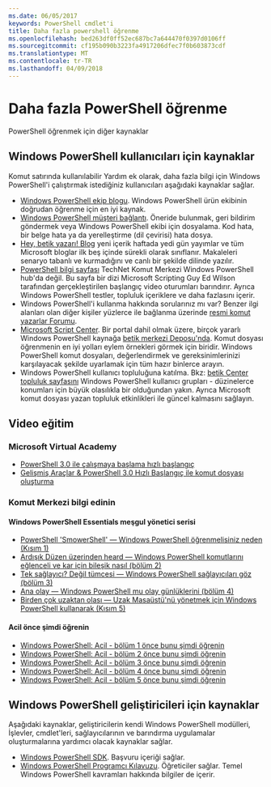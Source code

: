 ```yaml
---
ms.date: 06/05/2017
keywords: PowerShell cmdlet'i
title: Daha fazla powershell öğrenme
ms.openlocfilehash: bed263df0ff52ec687bc7a644470f0397d0106ff
ms.sourcegitcommit: cf195b090b3223fa4917206dfec7f0b603873cdf
ms.translationtype: MT
ms.contentlocale: tr-TR
ms.lasthandoff: 04/09/2018
---
```

# <a name="more-powershell-learning"></a>Daha fazla PowerShell öğrenme

PowerShell öğrenmek için diğer kaynaklar

## <a name="resources-for-windows-powershell-users"></a>Windows PowerShell kullanıcıları için kaynaklar

Komut satırında kullanılabilir Yardım ek olarak, daha fazla bilgi için Windows PowerShell'i çalıştırmak istediğiniz kullanıcıları aşağıdaki kaynaklar sağlar.

- [Windows PowerShell ekip blogu](http://blogs.msdn.com/b/powershell/). Windows PowerShell ürün ekibinin doğrudan öğrenme için en iyi kaynak.
- [Windows PowerShell müşteri bağlantı](http://Connect.Microsoft.com/PowerShell). Öneride bulunmak, geri bildirim göndermek veya Windows PowerShell ekibi için dosyalama. Kod hata, bir belge hata ya da yerelleştirme (dil çevirisi) hata dosya.
- [Hey, betik yazarı! Blog](https://blogs.technet.microsoft.com/heyscriptingguy/) yeni içerik haftada yedi gün yayımlar ve tüm Microsoft bloglar ilk beş içinde sürekli olarak sınıflanır. Makaleleri senaryo tabanlı ve kurmadığını ve canlı bir şekilde dilinde yazılır.
- [PowerShell bilgi sayfası](https://blogs.technet.microsoft.com/heyscriptingguy/2015/01/04/weekend-scripter-the-best-ways-to-learn-powershell/) TechNet Komut Merkezi Windows PowerShell hub'da değil. Bu sayfa bir dizi Microsoft Scripting Guy Ed Wilson tarafından gerçekleştirilen başlangıç video oturumları barındırır. Ayrıca Windows PowerShell testler, topluluk içeriklere ve daha fazlasını içerir.
- Windows PowerShell'i kullanma hakkında sorularınız mı var? Benzer ilgi alanları olan diğer kişiler yüzlerce ile bağlanma üzerinde [resmi komut yazarlar Forumu](http://social.technet.microsoft.com/forums/itcg/threads/).
- [Microsoft Script Center](https://technet.microsoft.com/scriptcenter). Bir portal dahil olmak üzere, birçok yararlı Windows PowerShell kaynağa [betik merkezi Deposu'nda](http://gallery.technet.microsoft.com/scriptcenter/). Komut dosyası öğrenmenin en iyi yolları eylem örnekleri görmek için biridir. Windows PowerShell komut dosyaları, değerlendirmek ve gereksinimlerinizi karşılayacak şekilde uyarlamak için tüm hazır binlerce arayın.
- Windows PowerShell kullanıcı topluluğuna katılma. Bkz: [betik Center topluluk sayfasını](https://technet.microsoft.com/scriptcenter/hh182567.aspx) Windows PowerShell kullanıcı grupları - düzinelerce konumları için büyük olasılıkla bir olduğundan yakın. Ayrıca Microsoft komut dosyası yazan topluluk etkinlikleri ile güncel kalmasını sağlayın.

## <a name="video-training"></a>Video eğitim

### <a name="microsoft-virtual-academy"></a>Microsoft Virtual Academy
- [PowerShell 3.0 ile çalışmaya başlama hızlı başlangıç](https://mva.microsoft.com/en-US/training-courses/getting-started-with-powershell-30-jump-start-8276)
- [Gelişmiş Araçlar & PowerShell 3.0 Hızlı Başlangıç ile komut dosyası oluşturma](https://mva.microsoft.com/en-US/training-courses/advanced-tools-scripting-with-powershell-30-jump-start-8231)

### <a name="script-center-learn"></a>Komut Merkezi bilgi edinin
#### <a name="windows-powershell-essentials-for-the-busy-admin-series"></a>Windows PowerShell Essentials meşgul yönetici serisi
- [PowerShell 'SmowerShell' — Windows PowerShell öğrenmelisiniz neden &#40;Kısım 1&#41;](http://dlbmodigital.microsoft.com/webcasts/wmv/23976_Dnl_L.wmv)
- [Ardışık Düzen üzerinden heard — Windows PowerShell komutlarını eğlenceli ve kar için bileşik nasıl &#40;bölüm 2&#41;](http://dlbmodigital.microsoft.com/webcasts/wmv/23977_Dnl_L.wmv)
- [Tek sağlayıcı? Değil tümcesi — Windows PowerShell sağlayıcıları göz &#40;bölüm 3&#41;](http://dlbmodigital.microsoft.com/webcasts/wmv/23978_Dnl_L.wmv)
- [Ana olay — Windows PowerShell mu olay günlüklerini &#40;bölüm 4&#41;](http://dlbmodigital.microsoft.com/webcasts/wmv/23979_Dnl_L.wmv)
- [Birden çok uzaktan olası — Uzak Masaüstü'nü yönetmek için Windows PowerShell kullanarak &#40;Kısım 5&#41;](http://dlbmodigital.microsoft.com/webcasts/wmv/23980_Dnl_L.wmv)

#### <a name="learn-it-now-before-its-an-emergency"></a>Acil önce şimdi öğrenin
- [Windows PowerShell: Acil - bölüm 1 önce bunu şimdi öğrenin](http://dlbmodigital.microsoft.com/webcasts/wmv/1032481530_Dnl_L.wmv)
- [Windows PowerShell: Acil - bölüm 2 önce bunu şimdi öğrenin](http://dlbmodigital.microsoft.com/webcasts/wmv/1032481542_Dnl_L.wmv)
- [Windows PowerShell: Acil - bölüm 3 önce bunu şimdi öğrenin](http://dlbmodigital.microsoft.com/webcasts/wmv/1032481548_Dnl_L.wmv)
- [Windows PowerShell: Acil - bölüm 4 önce bunu şimdi öğrenin](http://dlbmodigital.microsoft.com/webcasts/wmv/1032481552_Dnl_L.wmv)
- [Windows PowerShell: Acil - bölüm 5 önce bunu şimdi öğrenin](http://dlbmodigital.microsoft.com/webcasts/wmv/1032481554_Dnl_L.wmv)

## <a name="resources-for-windows-powershell-developers"></a>Windows PowerShell geliştiricileri için kaynaklar

Aşağıdaki kaynaklar, geliştiricilerin kendi Windows PowerShell modülleri, İşlevler, cmdlet'leri, sağlayıcılarının ve barındırma uygulamalar oluşturmalarına yardımcı olacak kaynaklar sağlar.

- [Windows PowerShell SDK](http://go.microsoft.com/fwlink/p/?LinkID=89595). Başvuru içeriği sağlar.
- [Windows PowerShell Programcı Kılavuzu](http://go.microsoft.com/fwlink/p/?LinkID=89596). Öğreticiler sağlar. Temel Windows PowerShell kavramları hakkında bilgiler de içerir.